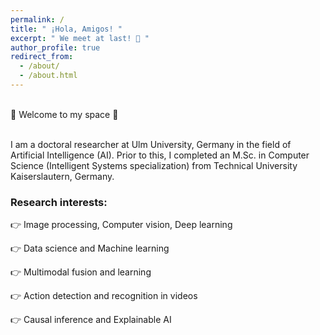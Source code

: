 ```yaml
---
permalink: /
title: " ¡Hola, Amigos! "
excerpt: " We meet at last! 🤘 "
author_profile: true
redirect_from: 
  - /about/
  - /about.html
---
```

\
🤗   Welcome to my space    🌌

\
I am a doctoral researcher at Ulm University, Germany in the field of Artificial Intelligence (AI). 
Prior to this, I completed an M.Sc. in Computer Science (Intelligent Systems specialization)
from Technical University Kaiserslautern, Germany.

### Research interests:

👉 Image processing, Computer vision, Deep learning

👉 Data science and Machine learning

👉 Multimodal fusion and learning

👉 Action detection and recognition in videos

👉 Causal inference and Explainable AI

